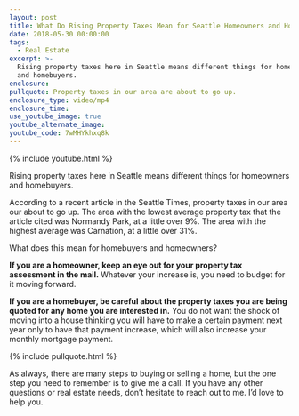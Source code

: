 ```yaml
---
layout: post
title: What Do Rising Property Taxes Mean for Seattle Homeowners and Homebuyers?
date: 2018-05-30 00:00:00
tags:
  - Real Estate
excerpt: >-
  Rising property taxes here in Seattle means different things for homeowners
  and homebuyers.
enclosure:
pullquote: Property taxes in our area are about to go up.
enclosure_type: video/mp4
enclosure_time:
use_youtube_image: true
youtube_alternate_image:
youtube_code: 7wMHYkhxq8k
---
```


{% include youtube.html %}

Rising property taxes here in Seattle means different things for homeowners and homebuyers.

According to a recent article in the Seattle Times, property taxes in our area our about to go up. The area with the lowest average property tax that the article cited was Normandy Park, at a little over 9%. The area with the highest average was Carnation, at a little over 31%.

What does this mean for homebuyers and homeowners?

**If you are a homeowner, keep an eye out for your property tax assessment in the mail.** Whatever your increase is, you need to budget for it moving forward.

**If you are a homebuyer, be careful about the property taxes you are being quoted for any home you are interested in.** You do not want the shock of moving into a house thinking you will have to make a certain payment next year only to have that payment increase, which will also increase your monthly mortgage payment.

{% include pullquote.html %}

As always, there are many steps to buying or selling a home, but the one step you need to remember is to give me a call. If you have any other questions or real estate needs, don’t hesitate to reach out to me. I’d love to help you.